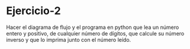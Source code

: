 # Ejercicio-2
Hacer el diagrama de flujo y el programa en python que lea un número entero y positivo, de cualquier número de dígitos, que calcule su número inverso y que lo imprima junto con el número leído.
